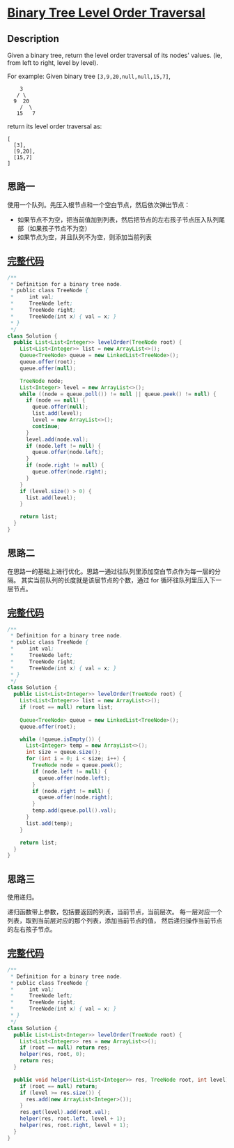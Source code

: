 # [Binary Tree Level Order Traversal][title]

## Description

Given a binary tree, return the level order traversal of its nodes' values. (ie, from left to right, level by level).

For example:
Given binary tree `[3,9,20,null,null,15,7]`,

```
    3
   / \
  9  20
    /  \
   15   7
```

return its level order traversal as:

```
[
  [3],
  [9,20],
  [15,7]
]
```

## 思路一

使用一个队列。先压入根节点和一个空白节点，然后依次弹出节点：
* 如果节点不为空，把当前值加到列表，然后把节点的左右孩子节点压入队列尾部（如果孩子节点不为空）
* 如果节点为空，并且队列不为空，则添加当前列表

## [完整代码][src]

```java
/**
 * Definition for a binary tree node.
 * public class TreeNode {
 *     int val;
 *     TreeNode left;
 *     TreeNode right;
 *     TreeNode(int x) { val = x; }
 * }
 */
class Solution {
  public List<List<Integer>> levelOrder(TreeNode root) {
    List<List<Integer>> list = new ArrayList<>();
    Queue<TreeNode> queue = new LinkedList<TreeNode>();
    queue.offer(root);
    queue.offer(null);

    TreeNode node;
    List<Integer> level = new ArrayList<>();
    while ((node = queue.poll()) != null || queue.peek() != null) {
      if (node == null) {
        queue.offer(null);
        list.add(level);
        level = new ArrayList<>();
        continue;
      }
      level.add(node.val);
      if (node.left != null) {
        queue.offer(node.left);
      }
      if (node.right != null) {
        queue.offer(node.right);
      }
    }
    if (level.size() > 0) {
      list.add(level);
    }

    return list;
  }
}
```

## 思路二

在思路一的基础上进行优化。思路一通过往队列里添加空白节点作为每一层的分隔。
其实当前队列的长度就是该层节点的个数，通过 for 循环往队列里压入下一层节点。

## [完整代码][src2]

```java
/**
 * Definition for a binary tree node.
 * public class TreeNode {
 *     int val;
 *     TreeNode left;
 *     TreeNode right;
 *     TreeNode(int x) { val = x; }
 * }
 */
class Solution {
  public List<List<Integer>> levelOrder(TreeNode root) {
    List<List<Integer>> list = new ArrayList<>();
    if (root == null) return list;
    
    Queue<TreeNode> queue = new LinkedList<TreeNode>();
    queue.offer(root);

    while (!queue.isEmpty()) {
      List<Integer> temp = new ArrayList<>();
      int size = queue.size();
      for (int i = 0; i < size; i++) {
        TreeNode node = queue.peek();
        if (node.left != null) {
          queue.offer(node.left);
        }
        if (node.right != null) {
          queue.offer(node.right);
        }
        temp.add(queue.poll().val);
      }
      list.add(temp);
    }

    return list;
  }
}
```

## 思路三

使用递归。

递归函数带上参数，包括要返回的列表，当前节点，当前层次。
每一层对应一个列表，取到当前层对应的那个列表，添加当前节点的值，
然后递归操作当前节点的左右孩子节点。

## [完整代码][src3]

```java
/**
 * Definition for a binary tree node.
 * public class TreeNode {
 *     int val;
 *     TreeNode left;
 *     TreeNode right;
 *     TreeNode(int x) { val = x; }
 * }
 */
class Solution {
  public List<List<Integer>> levelOrder(TreeNode root) {
    List<List<Integer>> res = new ArrayList<>();
    if (root == null) return res;
    helper(res, root, 0);
    return res;
  }

  public void helper(List<List<Integer>> res, TreeNode root, int level) {
    if (root == null) return;
    if (level >= res.size()) {
      res.add(new ArrayList<Integer>());
    }
    res.get(level).add(root.val);
    helper(res, root.left, level + 1);
    helper(res, root.right, level + 1);
  }
}
```

[title]: https://leetcode.com/problems/binary-tree-level-order-traversal
[src]: https://github.com/andavid/leetcode-java/blob/master/src/com/andavid/leetcode/_102/Solution.java
[src2]: https://github.com/andavid/leetcode-java/blob/master/src/com/andavid/leetcode/_102/Solution2.java
[src3]: https://github.com/andavid/leetcode-java/blob/master/src/com/andavid/leetcode/_102/Solution3.java
